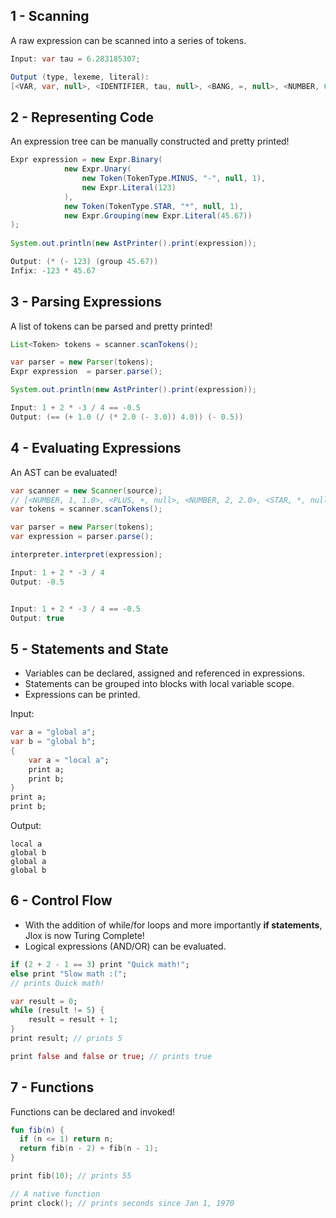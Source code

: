 
## 1 - Scanning

A raw expression can be scanned into a series of tokens.

```java
Input: var tau = 6.283185307;

Output (type, lexeme, literal):
[<VAR, var, null>, <IDENTIFIER, tau, null>, <BANG, =, null>, <NUMBER, 6.283, 6.283>, <EOF, , null>]
```


## 2 - Representing Code

An expression tree can be manually constructed and pretty printed!

```java
Expr expression = new Expr.Binary(
            new Expr.Unary(
                new Token(TokenType.MINUS, "-", null, 1),
                new Expr.Literal(123)
            ),
            new Token(TokenType.STAR, "*", null, 1),
            new Expr.Grouping(new Expr.Literal(45.67))
);
    
System.out.println(new AstPrinter().print(expression));
```

```java
Output: (* (- 123) (group 45.67))
Infix: -123 * 45.67
```

## 3 - Parsing Expressions

A list of tokens can be parsed and pretty printed!

```java
List<Token> tokens = scanner.scanTokens();

var parser = new Parser(tokens);
Expr expression  = parser.parse();

System.out.println(new AstPrinter().print(expression));
```

```java
Input: 1 + 2 * -3 / 4 == -0.5
Output: (== (+ 1.0 (/ (* 2.0 (- 3.0)) 4.0)) (- 0.5))
```

## 4 - Evaluating Expressions

An AST can be evaluated!

```java
var scanner = new Scanner(source);
// [<NUMBER, 1, 1.0>, <PLUS, +, null>, <NUMBER, 2, 2.0>, <STAR, *, null>, <MINUS, -, null>, <NUMBER, 3, 3.0>, <SLASH, /, null>, <NUMBER, 4, 4.0>, <EOF, , null>]
var tokens = scanner.scanTokens();

var parser = new Parser(tokens);
var expression = parser.parse();

interpreter.interpret(expression);
```

```java
Input: 1 + 2 * -3 / 4
Output: -0.5


Input: 1 + 2 * -3 / 4 == -0.5
Output: true
```

## 5 - Statements and State

- Variables can be declared, assigned and referenced in expressions.
- Statements can be grouped into blocks with local variable scope.
- Expressions can be printed.

Input:
```dart
var a = "global a";
var b = "global b";
{
    var a = "local a";
    print a;
    print b;
}
print a;
print b;
```

Output:
```
local a
global b
global a
global b
```

## 6 - Control Flow

- With the addition of while/for loops and more importantly **if statements**, Jlox is now Turing Complete!
- Logical expressions (AND/OR) can be evaluated.

```dart
if (2 + 2 - 1 == 3) print "Quick math!"; 
else print "Slow math :(";
// prints Quick math!

var result = 0;
while (result != 5) {
    result = result + 1;
}
print result; // prints 5

print false and false or true; // prints true
```

## 7 - Functions

Functions can be declared and invoked!

```kotlin 
fun fib(n) {
  if (n <= 1) return n;
  return fib(n - 2) + fib(n - 1);
}

print fib(10); // prints 55

// A native function
print clock(); // prints seconds since Jan 1, 1970
```